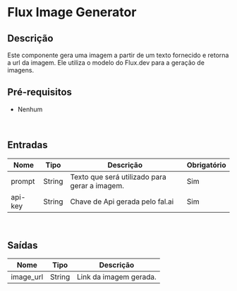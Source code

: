 # Flux Image Generator

## Descrição

Este componente gera uma imagem a partir de um texto fornecido e retorna a url da imagem. Ele utiliza o modelo do Flux.dev para a geração de imagens.

## Pré-requisitos

- Nenhum

<br>

## Entradas

| Nome | Tipo | Descrição | Obrigatório |
|------|------|-----------|-------------|
| prompt | String | Texto que será utilizado para gerar a imagem. | Sim |
| api-key | String | Chave de Api gerada pelo fal.ai | Sim |

<br>

## Saídas

| Nome | Tipo | Descrição |
|------|------|-----------|
| image_url | String | Link da imagem gerada. |
